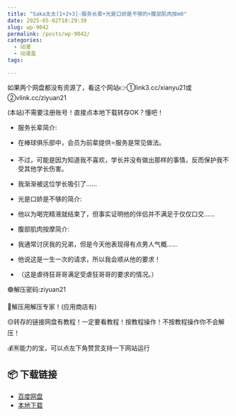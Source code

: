 ```yaml
---
title: "Saka太太[1+2+3]-服务长辈+光是口娇是不够的+腹部肌肉按m0"
date: 2025-05-02T18:29:39
slug: wp-9042
permalink: /posts/wp-9042/
categories:
  - 动漫
  - 动漫盖
tags:

---
```


如果两个网盘都没有资源了，看这个网站👉①link3.cc/xianyu21或②vlink.cc/ziyuan21

(本站)不需要注册账号！直接点本地下载转存OK？懂吧！

*   服务长辈简介:
*   在棒球俱乐部中，会员为前辈提供⭐服务是常见做法。
*   不过，可能是因为知道我不喜欢，学长并没有做出那样的事情，反而保护我不受其他学长伤害。
*   我渐渐被这位学长吸引了……

*   光是口娇是不够的简介:
*   他以为喝完精液就结束了，但事实证明他的伴侣并不满足于仅仅口交……

*   腹部肌肉按摩简介:
*   我通常讨厌我的兄弟，但是今天他表现得有点男人气概……
*   他说这是一生一次的请求，所以我会顺从他的要求！
*   （这是虐待狂哥哥满足受虐狂哥哥的要求的情况。）

🟢解压密码:ziyuan21

🔵解压用解压专家！(应用商店有)

🟡转存的链接网盘有教程！一定要看教程！按教程操作！不按教程操作你不会解压！

💰🈶能力的宝，可以点左下角赞赏支持一下网站运行

## 📦 下载链接
- [百度网盘](https://blziyuan21.com/pay-download/9042?key=d3ab50325c&down_id=0)
- [本地下载](https://blziyuan21.com/pay-download/9042?key=d3ab50325c&down_id=1)

